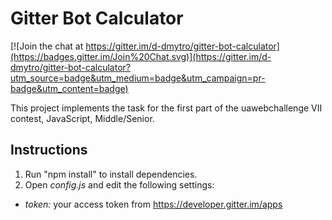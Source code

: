 # Gitter Bot Calculator

[![Join the chat at https://gitter.im/d-dmytro/gitter-bot-calculator](https://badges.gitter.im/Join%20Chat.svg)](https://gitter.im/d-dmytro/gitter-bot-calculator?utm_source=badge&utm_medium=badge&utm_campaign=pr-badge&utm_content=badge)

This project implements the task for the first part of the uawebchallenge VII contest, JavaScript, Middle/Senior.

## Instructions

1. Run "npm install" to install dependencies.
2. Open *config.js* and edit the following settings:
  * *token:* your access token from https://developer.gitter.im/apps
